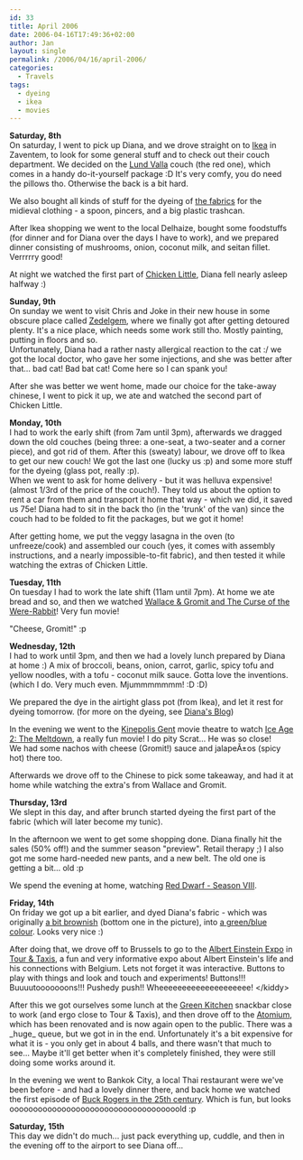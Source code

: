 ```yaml
---
id: 33
title: April 2006
date: 2006-04-16T17:49:36+02:00
author: Jan
layout: single
permalink: /2006/04/16/april-2006/
categories:
  - Travels
tags:
  - dyeing
  - ikea
  - movies
---
```

**Saturday, 8th**  
On saturday, I went to pick up Diana, and we drove straight on to [Ikea](http://www.ikea.be/) in Zaventem, to look for some general stuff and to check out their couch department. We decided on the [Lund Valla](http://www.ikea.com/webapp/wcs/stores/servlet/ProductDisplay?topcategoryId=15585&catalogId=10103&storeId=11&productId=52973&langId=-5&parentCats=15585*15770*15945) couch (the red one), which comes in a handy do-it-yourself package :D It's very comfy, you do need the pillows tho. Otherwise the back is a bit hard.

We also bought all kinds of stuff for the dyeing of [the fabrics](/assets/images/2006/04/linen_fabric_01-me.jpg) for the midieval clothing - a spoon, pincers, and a big plastic trashcan.

After Ikea shopping we went to the local Delhaize, bought some foodstuffs (for dinner and for Diana over the days I have to work), and we prepared dinner consisting of mushrooms, onion, coconut milk, and seitan fillet. Verrrrry good!

At night we watched the first part of [Chicken Little](http://www.imdb.com/title/tt0371606/), Diana fell nearly asleep halfway :)

**Sunday, 9th**  
On sunday we went to visit Chris and Joke in their new house in some obscure place called [Zedelgem](http://www.zedelgem.be/), where we finally got after getting detoured plenty. It's a nice place, which needs some work still tho. Mostly painting, putting in floors and so.  
Unfortunately, Diana had a rather nasty allergical reaction to the cat :/ we got the local doctor, who gave her some injections, and she was better after that... bad cat! Bad bat cat! Come here so I can spank you!

After she was better we went home, made our choice for the take-away chinese, I went to pick it up, we ate and watched the second part of Chicken Little.

**Monday, 10th**  
I had to work the early shift (from 7am until 3pm), afterwards we dragged down the old couches (being three: a one-seat, a two-seater and a corner piece), and got rid of them. After this (sweaty) labour, we drove off to Ikea to get our new couch! We got the last one (lucky us :p) and some more stuff for the dyeing (glass pot, really :p).  
When we went to ask for home delivery - but it was helluva expensive! (almost 1/3rd of the price of the couch!). They told us about the option to rent a car from them and transport it home that way - which we did, it saved us 75e! Diana had to sit in the back tho (in the 'trunk' of the van) since the couch had to be folded to fit the packages, but we got it home!

After getting home, we put the veggy lasagna in the oven (to unfreeze/cook) and assembled our couch (yes, it comes with assembly instructions, and a nearly impossible-to-fit fabric), and then tested it while watching the extras of Chicken Little.

**Tuesday, 11th**  
On tuesday I had to work the late shift (11am until 7pm). At home we ate bread and so, and then we watched [Wallace & Gromit and The Curse of the Were-Rabbit](http://www.imdb.com/title/tt0312004/)! Very fun movie!

"Cheese, Gromit!" :p

**Wednesday, 12th**  
I had to work until 3pm, and then we had a lovely lunch prepared by Diana at home :) A mix of broccoli, beans, onion, carrot, garlic, spicy tofu and yellow noodles, with a tofu - coconut milk sauce. Gotta love the inventions. (which I do. Very much even. Mjummmmmmm! :D :D)

We prepared the dye in the airtight glass pot (from Ikea), and let it rest for dyeing tomorrow. (for more on the dyeing, see [Diana's Blog](http://sade.sadevil.org/blog/?p=57))

In the evening we went to the [Kinepolis Gent](http://www.kinepolis.be) movie theatre to watch [Ice Age 2: The Meltdown](http://www.imdb.com/title/tt0438097/), a really fun movie! I do pity Scrat... He was so close!  
We had some nachos with cheese (Gromit!) sauce and jalapeÃ±os (spicy hot) there too.

Afterwards we drove off to the Chinese to pick some takeaway, and had it at home while watching the extra's from Wallace and Gromit.

**Thursday, 13rd**  
We slept in this day, and after brunch started dyeing the first part of the fabric (which will later become my tunic).

In the afternoon we went to get some shopping done. Diana finally hit the sales (50% off!) and the summer season "preview". Retail therapy ;) I also got me some hard-needed new pants, and a new belt. The old one is getting a bit... old :p

We spend the evening at home, watching [Red Dwarf - Season VIII](http://www.reddwarf.co.uk).

**Friday, 14th**  
On friday we got up a bit earlier, and dyed Diana's fabric - which was originally [a bit brownish](/assets/images/2006/04/linen_fabric_02-me.jpg) (bottom one in the picture), into [a green/blue colour](/assets/images/2006/04/p3160387.jpg). Looks very nice :)

After doing that, we drove off to Brussels to go to the [Albert Einstein Expo](http://www.alberteinstein.be) in [Tour & Taxis](http://www.tour-taxis.com/en/), a fun and very informative expo about Albert Einstein's life and his connections with Belgium. Lets not forget it was interactive. Buttons to play with things and look and touch and experiments! Buttons!!! Buuuutooooooons!!! Pushedy push!! Wheeeeeeeeeeeeeeeeeeee! <\/kiddy>

After this we got ourselves some lunch at the [Green Kitchen](http://www.green-attitude.be) snackbar close to work (and ergo close to Tour & Taxis), and then drove off to the [Atomium](http://www.atomium.be), which has been renovated and is now again open to the public. There was a \_huge\_ queue, but we got in in the end. Unfortunately it's a bit expensive for what it is - you only get in about 4 balls, and there wasn't that much to see... Maybe it'll get better when it's completely finished, they were still doing some works around it.

In the evening we went to Bankok City, a local Thai restaurant were we've been before - and had a lovely dinner there, and back home we watched the first episode of [Buck Rogers in the 25th century](http://www.imdb.com/title/tt0077278/). Which is fun, but looks oooooooooooooooooooooooooooooooooooold :p

**Saturday, 15th**  
This day we didn't do much... just pack everything up, cuddle, and then in the evening off to the airport to see Diana off...
